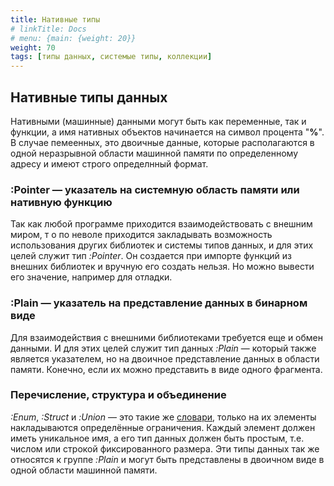 ```yaml
---
title: Нативные типы
# linkTitle: Docs
# menu: {main: {weight: 20}}
weight: 70
tags: [типы данных, системые типы, коллекции]
---
```



## Нативные типы данных
Нативными (машинные) данными могут быть как переменные, так и функции, а имя нативных объектов начинается на символ процента "**%**".
В случае пемеенных, это двоичные данные, которые располагаются в одной неразрывной области машинной памяти по определенному адресу и имеют строго определнный формат.

### :Pointer — указатель на системную область памяти или нативную функцию



Так как любой программе приходится взаимодействовать с внешним миром, т
о по неволе приходится закладывать возможность использования других библиотек и системы типов данных, 
и для этих целей служит тип *:Pointer*. Он создается при импорте функций из внешних библиотек и вручную его создать нельзя. 
Но можно вывести его значение, например для отладки.

### :Plain — указатель на представление данных в бинарном виде

Для взаимодействия с внешними библиотеками требуется еще и обмен данными. 
И для этих целей служит тип данных *:Plain* — который также является указателем, но на двоичное представление данных в области памяти. 
Конечно, если их можно представить в виде одного фрагмента.

### Перечисление, структура и объединение

*:Enum*, *:Struct* и *:Union* — это такие же [словари](http://localhost:1313/ru/docs/types/dicts/#перечисление-структура-и-объединение), только на их элементы накладываются определённые ограничения. Каждый элемент должен иметь уникальное имя, а его тип данных должен быть простым, т.е. числом или строкой фиксированного размера. Эти типы данных так же относятся к группе *:Plain* и могут быть представлены в двоичном виде в одной области машинной памяти.


